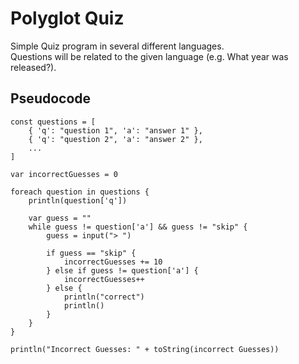 # Polyglot Quiz
Simple Quiz program in several different languages.  
Questions will be related to the given language (e.g. What year was <language> released?).

## Pseudocode
```
const questions = [
	{ 'q': "question 1", 'a': "answer 1" },
	{ 'q': "question 2", 'a': "answer 2" },
	...
]

var incorrectGuesses = 0

foreach question in questions {
	println(question['q'])

	var guess = ""
	while guess != question['a'] && guess != "skip" {
		guess = input("> ")

		if guess == "skip" {
			incorrectGuesses += 10
		} else if guess != question['a'] {
			incorrectGuesses++
		} else {
			println("correct")
			println()
		}
	}
}

println("Incorrect Guesses: " + toString(incorrect Guesses))
```



